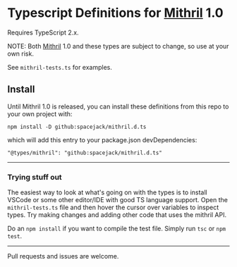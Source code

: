 # Typescript Definitions for [Mithril](https://github.com/lhorie/mithril.js) 1.0

Requires TypeScript 2.x.

NOTE: Both [Mithril](https://github.com/lhorie/mithril.js) 1.0 and these types are subject to change, so use at your own risk.

See `mithril-tests.ts` for examples.

## Install

Until Mithril 1.0 is released, you can install these definitions from this repo to your own project with:

	npm install -D github:spacejack/mithril.d.ts

which will add this entry to your package.json devDependencies:

	"@types/mithril": "github:spacejack/mithril.d.ts"

---

### Trying stuff out

The easiest way to look at what's going on with the types is to install VSCode or some other editor/IDE with good TS language support. Open the `mithril-tests.ts` file and then hover the cursor over variables to inspect types. Try making changes and adding other code that uses the mithril API.

Do an `npm install` if you want to compile the test file. Simply run `tsc` or `npm test`.

---

Pull requests and issues are welcome.
